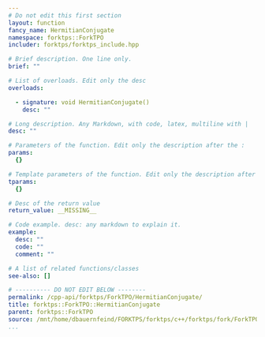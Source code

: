 ```yaml
---
# Do not edit this first section
layout: function
fancy_name: HermitianConjugate
namespace: forktps::ForkTPO
includer: forktps/forktps_include.hpp

# Brief description. One line only.
brief: ""

# List of overloads. Edit only the desc
overloads:

  - signature: void HermitianConjugate()
    desc: ""

# Long description. Any Markdown, with code, latex, multiline with |
desc: ""

# Parameters of the function. Edit only the description after the :
params:
  {}

# Template parameters of the function. Edit only the description after the :
tparams:
  {}

# Desc of the return value
return_value: __MISSING__

# Code example. desc: any markdown to explain it.
example:
  desc: ""
  code: ""
  comment: ""

# A list of related functions/classes
see-also: []

# ---------- DO NOT EDIT BELOW --------
permalink: /cpp-api/forktps/ForkTPO/HermitianConjugate/
title: forktps::ForkTPO::HermitianConjugate
parent: forktps::ForkTPO
source: /mnt/home/dbauernfeind/FORKTPS/forktps/c++/forktps/fork/ForkTPO.hpp
...
```


